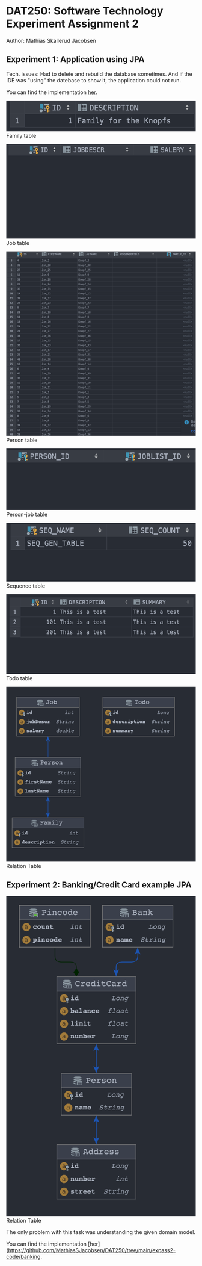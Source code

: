 # DAT250: Software Technology Experiment Assignment 2

Author: Mathias Skallerud Jacobsen

## Experiment 1: Application using JPA
Tech. issues: Had to delete and rebuild the database sometímes. And if the IDE was "using" the datebase to show it, the application could not run.

You can find the implementation [her](https://github.com/MathiasSJacobsen/DAT250/tree/main/expass2-code/dat250-jpa-example).

![Family table](/assets/family.png)
Family table

![Job table](/assets/job.png)
Job table

![Person Table](/assets/person.png)
Person table

![Person-Job table](/assets/person_job.png)
Person-job table

![Sequence table](assets/sequence.png)
Sequence table

![Todo table](assets/todo.png)
Todo table

![](assets/relation_family.png)
Relation Table

## Experiment 2: Banking/Credit Card example JPA

![](assets/Bankin_relation.png)
Relation Table

The only problem with this task was understanding the given domain model.


You can find the implementation [her](https://github.com/MathiasSJacobsen/DAT250/tree/main/expass2-code/banking.
